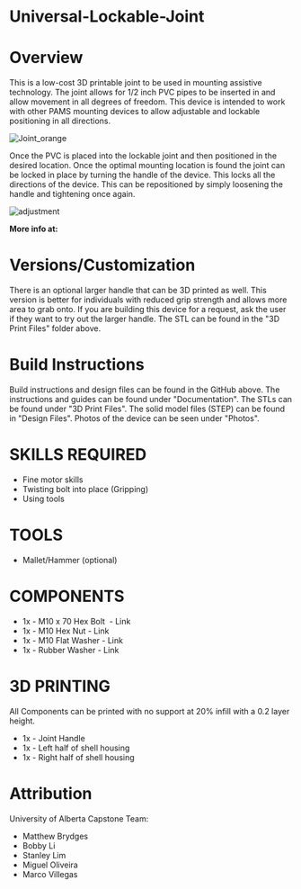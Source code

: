 # Universal-Lockable-Joint

# Overview

This is a low-cost 3D printable joint to be used in mounting assistive technology. The joint allows for 1/2 inch PVC pipes to be inserted in and allow movement in all degrees of freedom. This device is intended to work with other PAMS mounting devices to allow adjustable and lockable positioning in all directions.

![Joint_orange](https://user-images.githubusercontent.com/50347013/159358869-b89bd1d0-668b-4db4-84a0-f3d7a5e38b04.png)

Once the PVC is placed into the lockable joint and then positioned in the desired location. Once the optimal mounting location is found the joint can be locked in place by turning the handle of the device. This locks all the directions of the device. This can be repositioned by simply loosening the handle and tightening once again.

![adjustment](https://user-images.githubusercontent.com/50347013/159359503-ffc4967e-574c-43fd-9b01-c1f22934e81a.png)


**More info at:**
<Link to makers making change project page>
<Link to Makers Making Change Forum>

# Versions/Customization
There is an optional larger handle that can be 3D printed as well. This version is better for individuals with reduced grip strength and allows more area to grab onto. If you are building this device for a request, ask the user if they want to try out the larger handle. The STL can be found in the "3D Print Files" folder above.

# Build Instructions

Build instructions and design files can be found in the GitHub above. The instructions and guides can be found under "Documentation". The STLs can be found under "3D Print Files". The solid model files (STEP) can be found in "Design Files". Photos of the device can be seen under "Photos".

# SKILLS REQUIRED
- Fine motor skills 
- Twisting bolt into place (Gripping) 
- Using tools
# TOOLS
- Mallet/Hammer (optional)
# COMPONENTS
- 1x - M10 x 70 Hex Bolt  - Link
- 1x - M10 Hex Nut - Link
- 1x - M10 Flat Washer - Link
- 1x - Rubber Washer - Link
# 3D PRINTING

All Components can be printed with no support at 20% infill with a 0.2 layer height.

- 1x - Joint Handle
- 1x - Left half of shell housing
- 1x - Right half of shell housing

# Attribution

University of Alberta Capstone Team:
- Matthew Brydges
- Bobby Li
- Stanley Lim
- Miguel Oliveira
- Marco Villegas
